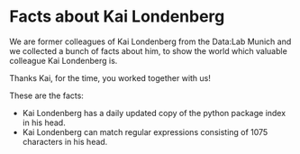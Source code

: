 # Facts about Kai Londenberg

We are former colleagues of Kai Londenberg from the Data:Lab Munich and we collected a bunch of facts about him, to show the world which valuable colleague Kai Londenberg is. 

Thanks Kai, for the time, you worked together with us!

These are the facts:

* Kai Londenberg has a daily updated copy of the python package index in his head. 
* Kai Londenberg can match regular expressions consisting of 1075 characters in his head.
